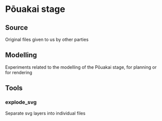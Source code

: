 # Pōuakai stage

## Source

Original files given to us by other parties

## Modelling

Experiments related to the modelling of the Pōuakai stage, for planning or for rendering

## Tools

### explode_svg

Separate svg layers into individual files
